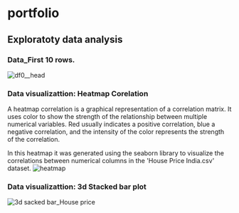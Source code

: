 # portfolio

## Exploratoty data analysis
### Data_First 10 rows.
![df0__head](https://github.com/user-attachments/assets/e796dbd0-2c4c-4a9b-a3de-72005b74b6c4)

### Data visualizattion:  Heatmap Corelation
A heatmap correlation is a graphical representation of a correlation matrix. It uses color to show the strength of the relationship between multiple numerical variables. Red usually indicates a positive correlation, blue a negative correlation, and the intensity of the color represents the strength of the correlation.

In this heatmap it was generated using the seaborn library to visualize the correlations between numerical columns in the 'House Price India.csv' dataset.
![heatmap](https://github.com/user-attachments/assets/ca467df7-fd38-4517-9a99-b4bbf7ffaa70)

### Data visualizattion: 3d Stacked bar plot

![3d sacked bar_House price](https://github.com/user-attachments/assets/cd3db0e7-ec92-4e41-9d35-57260e09838f)
